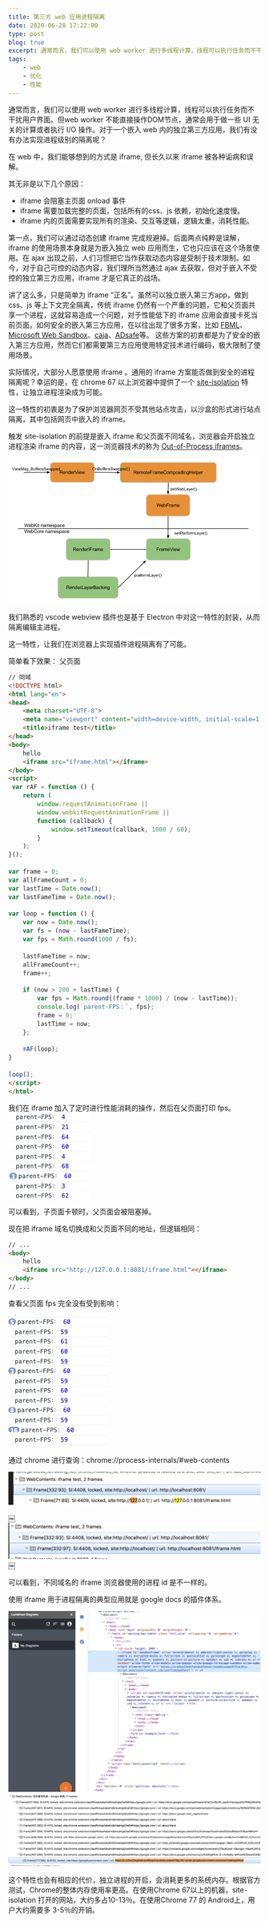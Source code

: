 ```yaml
---
title: 第三方 web 应用进程隔离
date: 2020-06-28 17:22:00
type: post
blog: true
excerpt: 通常而言，我们可以使用 web worker 进行多线程计算，线程可以执行任务而不干扰用户界面。但web worker 不能直接操作 dom 节点，通常会用于做一些 UI 无关的计算或者执行 I/O 操作。对于一个嵌入 web 内的独立第三方应用，我们有没有办法实现进程级别的隔离呢？
tags:
    - web
    - 优化
    - 性能
---
```


通常而言，我们可以使用 web worker 进行多线程计算，线程可以执行任务而不干扰用户界面。但web worker 不能直接操作DOM节点，通常会用于做一些 UI 无关的计算或者执行 I/O 操作。对于一个嵌入 web 内的独立第三方应用，我们有没有办法实现进程级别的隔离呢？

在 web 中，我们能够想到的方式是 iframe, 但长久以来 iframe 被各种诟病和误解。

其无非是以下几个原因：

 - iframe 会阻塞主页面 onload 事件
 - iframe 需要加载完整的页面，包括所有的css、js 依赖，初始化速度慢。
- iframe 内的页面需要实现所有的渲染、交互等逻辑，逻辑太重，消耗性能。

第一点，我们可以通过动态创建 iframe 完成规避掉。后面两点纯粹是误解，iframe 的使用场景本身就是为嵌入独立 web 应用而生，它也只应该在这个场景使用。在 ajax 出现之前，人们习惯把它当作获取动态内容是受制于技术限制。如今，对于自己可控的动态内容，我们理所当然通过 ajax 去获取，但对于嵌入不受控的独立第三方应用，iframe 才是它真正的战场。

讲了这么多，只是简单为 iframe “正名”。虽然可以独立嵌入第三方app，做到css、js 等上下文完全隔离，传统 iframe 仍然有一个严重的问题，它和父页面共享一个进程，这就容易造成一个问题，对于性能低下的 iframe 应用会直接卡死当前页面。如何安全的嵌入第三方应用，在以往出现了很多方案，比如 [FBML](https://www.facebook.com/notes/scube/facebook-fbml-tutorial-fbml-basics/472841963210/)、[Microsoft Web Sandbox](http://websandbox.livelabs.com/Default.aspx)、[caja](https://code.google.com/archive/p/google-caja/)、[ADsafe](https://www.crockford.com/adsafe/index.html)等。
这些方案的初衷都是为了安全的嵌入第三方应用，然而它们都需要第三方应用使用特定技术进行编码，极大限制了使用场景。

实际情况，大部分人愿意使用 iframe 。通用的 iframe 方案能否做到安全的进程隔离呢？幸运的是，在 chrome 67 以上浏览器中提供了一个 [site-isolation](https://www.chromium.org/Home/chromium-security/site-isolation) 特性，让独立进程渲染成为可能。

这一特性的初衷是为了保护浏览器网页不受其他站点攻击，以沙盒的形式进行站点隔离，其中包括网页中嵌入的 iframe。

触发 site-isolation 的前提是嵌入 iframe 和父页面不同域名，浏览器会开启独立进程渲染 iframe 的内容，这一浏览器技术的称为 [Out-of-Process iframes](http://www.chromium.org/developers/design-documents/oop-iframes#TOC-Project-Resources)。

![enter image description here](../assets/img/1593329475_29_w1007_h580.png)

我们熟悉的 vscode webview 插件也是基于 Electron 中对这一特性的封装，从而隔离编辑主进程。

这一特性，让我们在浏览器上实现插件进程隔离有了可能。

简单看下效果：
父页面
``` html
// 同域
<!DOCTYPE html>
<html lang="en">
<head>
    <meta charset="UTF-8">
    <meta name="viewport" content="width=device-width, initial-scale=1.0">
    <title>iframe test</title>
</head>
<body>
    hello
    <iframe src="iframe.html"></iframe>
</body>
<script>
 var rAF = function () {
    return (
        window.requestAnimationFrame ||
        window.webkitRequestAnimationFrame ||
        function (callback) {
            window.setTimeout(callback, 1000 / 60);
        }
    );
}();
  
var frame = 0;
var allFrameCount = 0;
var lastTime = Date.now();
var lastFameTime = Date.now();
  
var loop = function () {
    var now = Date.now();
    var fs = (now - lastFameTime);
    var fps = Math.round(1000 / fs);
  
    lastFameTime = now;
    allFrameCount++;
    frame++;
  
    if (now > 200 + lastTime) {
        var fps = Math.round((frame * 1000) / (now - lastTime));
        console.log(`parent-FPS：`, fps);
        frame = 0;
        lastTime = now;
    };
  
    rAF(loop);
}
 
loop();
</script>
</html>
```
我们在 iframe 加入了定时进行性能消耗的操作，然后在父页面打印 fps。
![enter image description here](../assets/img/1593327071_69_w162_h170.png)

可以看到，子页面卡顿时，父页面会被阻塞掉。

现在把 iframe 域名切换成和父页面不同的地址，但逻辑相同：
``` html
// ... 
<body>
    hello
    <iframe src="http://127.0.0.1:8081/iframe.html"></iframe>
</body>
// ...
```
查看父页面 fps 完全没有受到影响：

![enter image description here](../assets/img/1593327168_7_w197_h262.png)

通过 chrome 进行查询：chrome://process-internals/#web-contents

![enter image description here](../assets/img/1593327551_14_w1430_h188.png)

￼![enter image description here](../assets/img/1593327561_92_w1380_h198.png)￼

可以看到，不同域名的 iframe 浏览器使用的进程 id 是不一样的。 

使用 iframe 用于进程隔离的典型应用就是 google docs 的插件体系。

![enter image description here](../assets/img/1593328515_15_w2260_h1624.png)
![enter image description here](../assets/img/1593328499_89_w2614_h748.png)


这个特性也会有相应的代价，独立进程的开启，会消耗更多的系统内存。根据官方测试，Chrome的整体内存使用率更高。在使用Chrome 67以上的机器，site-isolation 打开的网站，大约多占10-13％。在使用Chrome 77 的 Android上，用户大约需要多 3-5％的开销。





